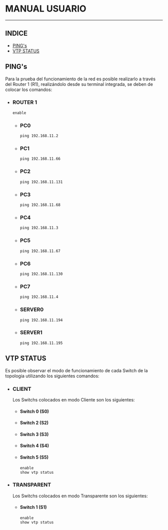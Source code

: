 # **MANUAL USUARIO**
--------------------------------------

## **INDICE**

- [PING's](#ping)
- [VTP STATUS](#vtp)

<div id="ping">

## **PING's**

Para la prueba del funcionamiento de la red es posible realizarlo a través del Router 1 (R1), realizándolo desde
su terminal integrada, se deben de colocar los comandos:

 - ### ROUTER 1
    ```console
    enable
    ```
   - ### PC0
        ```console
        ping 192.168.11.2
        ```
    - ### PC1
        ```console
        ping 192.168.11.66
        ```
    - ### PC2
        ```console
        ping 192.168.11.131
        ```
    - ### PC3
        ```console
        ping 192.168.11.68
        ```
    - ### PC4
        ```console
        ping 192.168.11.3
        ```
    - ### PC5
        ```console
        ping 192.168.11.67
        ```
    - ### PC6
        ```console
        ping 192.168.11.130
        ```
    - ### PC7
        ```console
        ping 192.168.11.4
        ```
    - ### SERVER0
        ```console
        ping 192.168.11.194
        ```
    - ### SERVER1
        ```console
        ping 192.168.11.195
        ```

<div id="vtp">

## VTP STATUS
Es posible observar el modo de funcionamiento de cada Switch de la topologia utilizando los siguientes comandos:

- ### CLIENT
    Los Switchs colocados en modo Cliente son los siguientes:
  - #### Switch 0 (S0)
  - #### Switch 2 (S2)
  - #### Switch 3 (S3)
  - #### Switch 4 (S4)
  - #### Switch 5 (S5)
      ```console
      enable
      show vtp status
      ```
- ### TRANSPARENT
    Los Switchs colocados en modo Transparente son los
    siguientes:

  - #### Switch 1 (S1)
    ```console
    enable
    show vtp status
    ```
